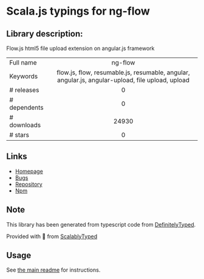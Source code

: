 
# Scala.js typings for ng-flow


## Library description:
Flow.js html5 file upload extension on angular.js framework

|                    |                 |
| ------------------ | :-------------: |
| Full name          | ng-flow |
| Keywords           | flow.js, flow, resumable.js, resumable, angular, angular.js, angular-upload, file upload, upload |
| # releases         | 0 |
| # dependents       | 0 |
| # downloads        | 24930 |
| # stars            | 0 |

## Links
- [Homepage](https://github.com/flowjs/ng-flow)
- [Bugs](https://github.com/flowjs/ng-flow/issues)
- [Repository](https://github.com/flowjs/ng-flow)
- [Npm](https://www.npmjs.com/package/ng-flow)
    


## Note
This library has been generated from typescript code from [DefinitelyTyped](https://definitelytyped.org).

Provided with :purple_heart: from [ScalablyTyped](https://github.com/oyvindberg/ScalablyTyped)

## Usage
See [the main readme](../../readme.md) for instructions.


